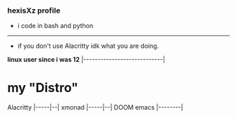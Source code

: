 ### hexisXz profile

- i code in bash and python 
----------------------------
- if you don't use Alacritty idk what you are doing.


**linux user since i was 12**
|----------------------------|                                                 
       
       
# my "Distro"

Alacritty
|-----|--|
xmonad
|-----|--|
DOOM emacs
|--------|
    
